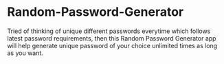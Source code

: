 # Random-Password-Generator
 Tried of thinking of unique different passwords everytime which follows latest password requirements, then this Random Password Generator app will help generate unique password of your choice unlimited times as long as you want. 
